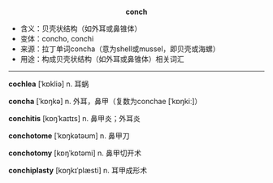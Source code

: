 
**<center>conch</center>**

- <span class="definition">含义：贝壳状结构（如外耳或鼻锥体）</span>
- <span class="definition">变体：concho, conchi</span>
- <span class="definition">来源：拉丁单词concha（意为shell或mussel，即贝壳或海螺）</span>
- <span class="definition">用途：构成贝壳状结构（如外耳或鼻锥体）相关词汇</span>


---


<span class="vocabulary">**cochlea**</span> [ˈkɒkliə] n. 耳蜗

<span class="vocabulary">**concha**</span> [ˈkɒŋkə] n. 外耳，鼻甲（复数为conchae [ˈkɒŋkiː]）

<span class="vocabulary">**conchitis**</span> [kɒŋˈkaɪtɪs] n. 鼻甲炎；外耳炎

<span class="vocabulary">**conchotome**</span> [ˈkɒŋkətəʊm] n. 鼻甲刀

<span class="vocabulary">**conchotomy**</span> [kɒŋˈkɒtəmi] n. 鼻甲切开术

<span class="vocabulary">**conchiplasty**</span> [kɒŋkɪˈplæsti] n. 耳甲成形术
